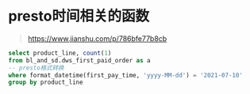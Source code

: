 

# presto时间相关的函数

> https://www.jianshu.com/p/786bfe77b8cb



```sql
select product_line, count(1)
from bl_and_sd.dws_first_paid_order as a 
-- presto格式转换
where format_datetime(first_pay_time, 'yyyy-MM-dd') = '2021-07-10'
group by product_line
```

